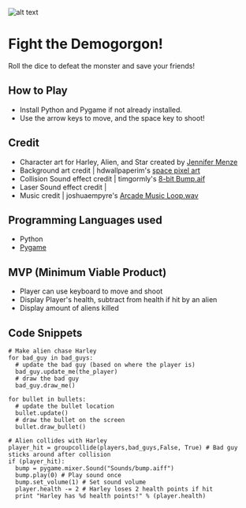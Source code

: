 
![alt text](Images/demo.gif "view a demo for Harley Saves Earth!")

# Fight the Demogorgon!
Roll the dice to defeat the monster and save your friends!

## How to Play
* Install Python and Pygame if not already installed.
* Use the arrow keys to move, and the space key to shoot!

## Credit
* Character art for Harley, Alien, and Star created by [Jennifer Menze](https://github.com/jamenze)
* Background art credit | hdwallpaperim's [space pixel art](https://hdwallpaperim.com/space-pixel-art-horizon-stars/)
* Collision Sound effect credit | timgormly's [8-bit Bump.aif](https://freesound.org/people/timgormly/sounds/170141/)
* Laser Sound effect credit | 
* Music credit | joshuaempyre's [Arcade Music Loop.wav](https://freesound.org/people/joshuaempyre/sounds/251461/)

## Programming Languages used
* Python
* [Pygame](http://www.pygame.org/news)

## MVP (Minimum Viable Product)
* Player can use keyboard to move and shoot
* Display Player's health, subtract from health if hit by an alien
* Display amount of aliens killed

## Code Snippets
```
# Make alien chase Harley
for bad_guy in bad_guys:
  # update the bad guy (based on where the player is)
  bad_guy.update_me(the_player)
  # draw the bad guy
  bad_guy.draw_me()

for bullet in bullets:
  # update the bullet location
  bullet.update()
  # draw the bullet on the screen
  bullet.draw_bullet()
    
# Alien collides with Harley
player_hit = groupcollide(players,bad_guys,False, True) # Bad guy sticks around after collision
if (player_hit):
  bump = pygame.mixer.Sound("Sounds/bump.aiff")
  bump.play(0) # Play sound once
  bump.set_volume(1) # Set sound volume
  player.health -= 2 # Harley loses 2 health points if hit
  print "Harley has %d health points!" % (player.health)
    
```
